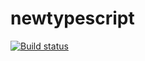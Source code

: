 # newtypescript
[![Build status](https://ci.appveyor.com/api/projects/status/vg2vq3v02s62odig?svg=true)](https://ci.appveyor.com/project/Milfagirl/newtypescript)